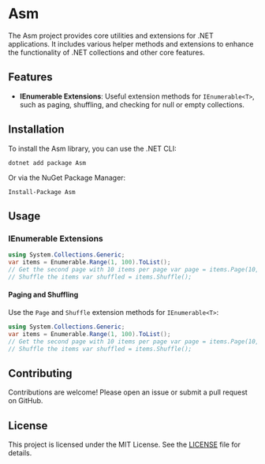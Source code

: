 # Asm

The Asm project provides core utilities and extensions for .NET applications. It includes various helper methods and extensions to enhance the functionality of .NET collections and other core features.

## Features

- **IEnumerable Extensions**: Useful extension methods for `IEnumerable<T>`, such as paging, shuffling, and checking for null or empty collections.

## Installation

To install the Asm library, you can use the .NET CLI:

`dotnet add package Asm`

Or via the NuGet Package Manager:

`Install-Package Asm`

## Usage

### IEnumerable Extensions

```csharp
using System.Collections.Generic;
var items = Enumerable.Range(1, 100).ToList();
// Get the second page with 10 items per page var page = items.Page(10, 2);
// Shuffle the items var shuffled = items.Shuffle();
```

#### Paging and Shuffling

Use the `Page` and `Shuffle` extension methods for `IEnumerable<T>`:

```csharp
using System.Collections.Generic;
var items = Enumerable.Range(1, 100).ToList();
// Get the second page with 10 items per page var page = items.Page(10, 2);
// Shuffle the items var shuffled = items.Shuffle();
```

## Contributing

Contributions are welcome! Please open an issue or submit a pull request on GitHub.

## License

This project is licensed under the MIT License. See the [LICENSE](LICENSE) file for details.
